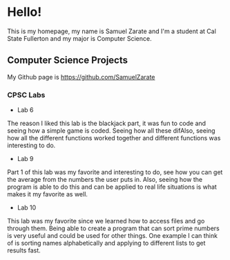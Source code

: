 # Hello!

This is my homepage, my name is Samuel Zarate and I'm a student at Cal State Fullerton and my major is Computer Science.

## Computer Science Projects

My Github page is https://github.com/SamuelZarate

### CPSC Labs

* Lab 6

The reason I liked this lab is the blackjack part, it was fun to code and seeing how a simple game is coded. Seeing how all these difAlso, seeing how all the different functions worked together and different functions was interesting to do.

* Lab 9

Part 1 of this lab was my favorite and interesting to do, see how you can get the average from the numbers the user puts in. Also, seeing how the program is able to do this and can be applied to real life situations is what makes it my favorite as well.

* Lab 10

This lab was my favorite since we learned how to access files and go through them. Being able to create a program that can sort prime numbers is very useful and could be used for other things. One example I can think of is sorting names alphabetically and applying to different lists to get results fast.
